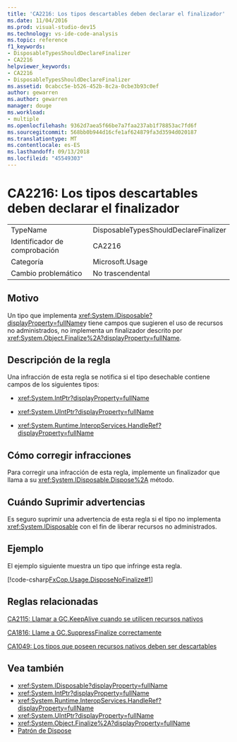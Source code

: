 ```yaml
---
title: 'CA2216: Los tipos descartables deben declarar el finalizador'
ms.date: 11/04/2016
ms.prod: visual-studio-dev15
ms.technology: vs-ide-code-analysis
ms.topic: reference
f1_keywords:
- DisposableTypesShouldDeclareFinalizer
- CA2216
helpviewer_keywords:
- CA2216
- DisposableTypesShouldDeclareFinalizer
ms.assetid: 0cabcc5e-b526-452b-8c2a-0cbe3b93c0ef
author: gewarren
ms.author: gewarren
manager: douge
ms.workload:
- multiple
ms.openlocfilehash: 9362d7aea5f66be7a7faa237ab1f78853ac7fd6f
ms.sourcegitcommit: 568bb0b944d16cfe1af624879fa3d3594d020187
ms.translationtype: MT
ms.contentlocale: es-ES
ms.lasthandoff: 09/13/2018
ms.locfileid: "45549303"
---
```

# <a name="ca2216-disposable-types-should-declare-finalizer"></a>CA2216: Los tipos descartables deben declarar el finalizador

|||
|-|-|
|TypeName|DisposableTypesShouldDeclareFinalizer|
|Identificador de comprobación|CA2216|
|Categoría|Microsoft.Usage|
|Cambio problemático|No trascendental|

## <a name="cause"></a>Motivo

Un tipo que implementa <xref:System.IDisposable?displayProperty=fullName>y tiene campos que sugieren el uso de recursos no administrados, no implementa un finalizador descrito por <xref:System.Object.Finalize%2A?displayProperty=fullName>.

## <a name="rule-description"></a>Descripción de la regla

Una infracción de esta regla se notifica si el tipo desechable contiene campos de los siguientes tipos:

- <xref:System.IntPtr?displayProperty=fullName>

- <xref:System.UIntPtr?displayProperty=fullName>

- <xref:System.Runtime.InteropServices.HandleRef?displayProperty=fullName>

## <a name="how-to-fix-violations"></a>Cómo corregir infracciones

Para corregir una infracción de esta regla, implemente un finalizador que llama a su <xref:System.IDisposable.Dispose%2A> método.

## <a name="when-to-suppress-warnings"></a>Cuándo Suprimir advertencias

Es seguro suprimir una advertencia de esta regla si el tipo no implementa <xref:System.IDisposable> con el fin de liberar recursos no administrados.

## <a name="example"></a>Ejemplo

El ejemplo siguiente muestra un tipo que infringe esta regla.

[!code-csharp[FxCop.Usage.DisposeNoFinalize#1](../code-quality/codesnippet/CSharp/ca2216-disposable-types-should-declare-finalizer_1.cs)]

## <a name="related-rules"></a>Reglas relacionadas

[CA2115: Llamar a GC.KeepAlive cuando se utilicen recursos nativos](../code-quality/ca2115-call-gc-keepalive-when-using-native-resources.md)

[CA1816: Llame a GC.SuppressFinalize correctamente](../code-quality/ca1816-call-gc-suppressfinalize-correctly.md)

[CA1049: Los tipos que poseen recursos nativos deben ser descartables](../code-quality/ca1049-types-that-own-native-resources-should-be-disposable.md)

## <a name="see-also"></a>Vea también

- <xref:System.IDisposable?displayProperty=fullName>
- <xref:System.IntPtr?displayProperty=fullName>
- <xref:System.Runtime.InteropServices.HandleRef?displayProperty=fullName>
- <xref:System.UIntPtr?displayProperty=fullName>
- <xref:System.Object.Finalize%2A?displayProperty=fullName>
- [Patrón de Dispose](/dotnet/standard/design-guidelines/dispose-pattern)